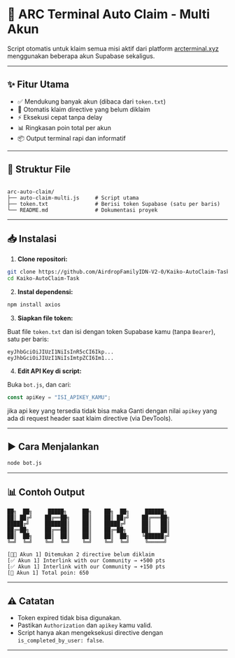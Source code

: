 
# 🔗 ARC Terminal Auto Claim - Multi Akun

Script otomatis untuk klaim semua misi aktif dari platform [arcterminal.xyz](https://arcterminal.xyz/waitlist?ref=FZZ7LT) menggunakan beberapa akun Supabase sekaligus.

---

## ✨ Fitur Utama

- ✅ Mendukung banyak akun (dibaca dari `token.txt`)
- 🔄 Otomatis klaim directive yang belum diklaim
- ⚡ Eksekusi cepat tanpa delay
- 📊 Ringkasan poin total per akun
- 📦 Output terminal rapi dan informatif

---

## 📁 Struktur File

```

arc-auto-claim/
├── auto-claim-multi.js     # Script utama
├── token.txt               # Berisi token Supabase (satu per baris)
└── README.md               # Dokumentasi proyek

````

---

## 📥 Instalasi

1. **Clone repositori:**

```bash
git clone https://github.com/AirdropFamilyIDN-V2-0/Kaiko-AutoClaim-Task.git
cd Kaiko-AutoClaim-Task
````

2. **Instal dependensi:**

```bash
npm install axios
```

3. **Siapkan file token:**

Buat file `token.txt` dan isi dengan token Supabase kamu (tanpa `Bearer`), satu per baris:

```
eyJhbGciOiJIUzI1NiIsInR5cCI6Ikp...
eyJhbGciOiJIUzI1NiIsImtpZCI6Im1...
```

4. **Edit API Key di script:**

Buka `bot.js`, dan cari:

```js
const apiKey = "ISI_APIKEY_KAMU";
```

jika api key yang tersedia tidak bisa 
maka Ganti dengan nilai `apikey` yang ada di request header saat klaim directive (via DevTools).

---

## ▶️ Cara Menjalankan

```bash
node bot.js
```

---

## 📊 Contoh Output

```
██╗  ██╗     █████╗     ██╗    ██╗  ██╗     ██████╗ 
██║ ██╔╝    ██╔══██╗    ██║    ██║ ██╔╝    ██╔═══██╗
█████╔╝     ███████║    ██║    █████╔╝     ██║   ██║
██╔═██╗     ██╔══██║    ██║    ██╔═██╗     ██║   ██║
██║  ██╗    ██║  ██║    ██║    ██║  ██╗    ╚██████╔╝
╚═╝  ╚═╝    ╚═╝  ╚═╝    ╚═╝    ╚═╝  ╚═╝     ╚═════╝ 

[🧑‍🚀 Akun 1] Ditemukan 2 directive belum diklaim
[✅ Akun 1] Interlink with our Community → +500 pts
[✅ Akun 1] Interlink with our Community → +150 pts
[🎯 Akun 1] Total poin: 650
```

---

## ⚠️ Catatan

* Token expired tidak bisa digunakan.
* Pastikan `Authorization` dan `apikey` kamu valid.
* Script hanya akan mengeksekusi directive dengan `is_completed_by_user: false`.

---



